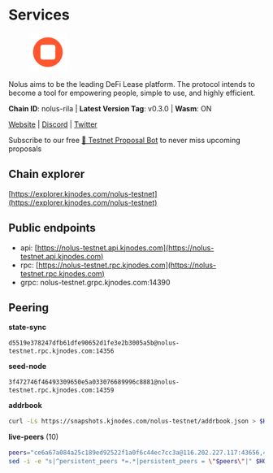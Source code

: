 # Services

<figure><img src="https://raw.githubusercontent.com/kj89/cosmos-images/main/logos/nolus.png" alt=""><figcaption></figcaption></figure>

Nolus aims to be the leading DeFi Lease platform. The protocol  intends to become a tool for empowering people, simple to use, and highly efficient.

**Chain ID**: nolus-rila | **Latest Version Tag**: v0.3.0 | **Wasm**: ON

[Website](https://www.nolus.io) | [Discord](https://discord.gg/nolus-protocol) | [Twitter](https://twitter.com/NolusProtocol)



Subscribe to our free [🤖 Testnet Proposal Bot](https://t.me/kjnodes_testnet_proposal_bot) to never miss upcoming proposals


## Chain explorer
[https://explorer.kjnodes.com/nolus-testnet](https://explorer.kjnodes.com/nolus-testnet)

## Public endpoints

* api: [https://nolus-testnet.api.kjnodes.com](https://nolus-testnet.api.kjnodes.com)
* rpc: [https://nolus-testnet.rpc.kjnodes.com](https://nolus-testnet.rpc.kjnodes.com)
* grpc: nolus-testnet.grpc.kjnodes.com:14390

## Peering

**state-sync**

```text
d5519e378247dfb61dfe90652d1fe3e2b3005a5b@nolus-testnet.rpc.kjnodes.com:14356
```

**seed-node**

```text
3f472746f46493309650e5a033076689996c8881@nolus-testnet.rpc.kjnodes.com:14359
```

**addrbook**
```bash
curl -Ls https://snapshots.kjnodes.com/nolus-testnet/addrbook.json > $HOME/.nolus/config/addrbook.json
```

**live-peers** (10)
```bash
peers="ce6a67a084a25c189ed92522f1a0f6c44ec7cc3a@116.202.227.117:43656,48283100d4cf8068dc16ef1b10aacf092303ec2f@65.109.85.170:47656,fcb82df30d2056c3af024fb389e173d683fe8229@65.108.105.48:19756,17cc34fc4a5c91e67bc7e11b9c15cad10dd11336@138.201.221.94:26656,03ec7af23216082eeccc690b7bdcbe497bf2dcf8@136.243.88.91:9000,acd39ab5b00e5611df296b2e6fb4f6a44a32513f@23.88.5.169:21656,647c0cefcd470b6d92b03b3511a0a4defe2a30dd@135.181.208.169:31656,15cd61c8528611d1192ee06578cd6f5054645a0e@46.101.115.206:55666,2e80da0046dd3f2205a207dd435b6c9b0f9bfc04@65.109.93.152:27656,d5519e378247dfb61dfe90652d1fe3e2b3005a5b@65.109.68.190:14356"
sed -i -e "s|^persistent_peers *=.*|persistent_peers = \"$peers\"|" $HOME/.nolus/config/config.toml
```
